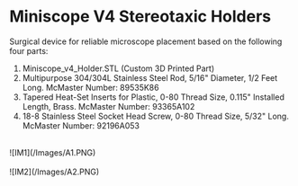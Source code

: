 # Miniscope V4 Stereotaxic Holders
Surgical device for reliable microscope placement based on the following four parts:

1. Miniscope_v4_Holder.STL (Custom 3D Printed Part)
2. Multipurpose 304/304L Stainless Steel Rod, 5/16" Diameter, 1/2 Feet Long. McMaster Number: 89535K86
3. Tapered Heat-Set Inserts for Plastic, 0-80 Thread Size, 0.115" Installed Length, Brass. McMaster Number: 93365A102
4. 18-8 Stainless Steel Socket Head Screw, 0-80 Thread Size, 5/32" Long. McMaster Number: 92196A053
<br>
![IM1](/Images/A1.PNG) <br>
<br>
![IM2](/Images/A2.PNG) <br>

